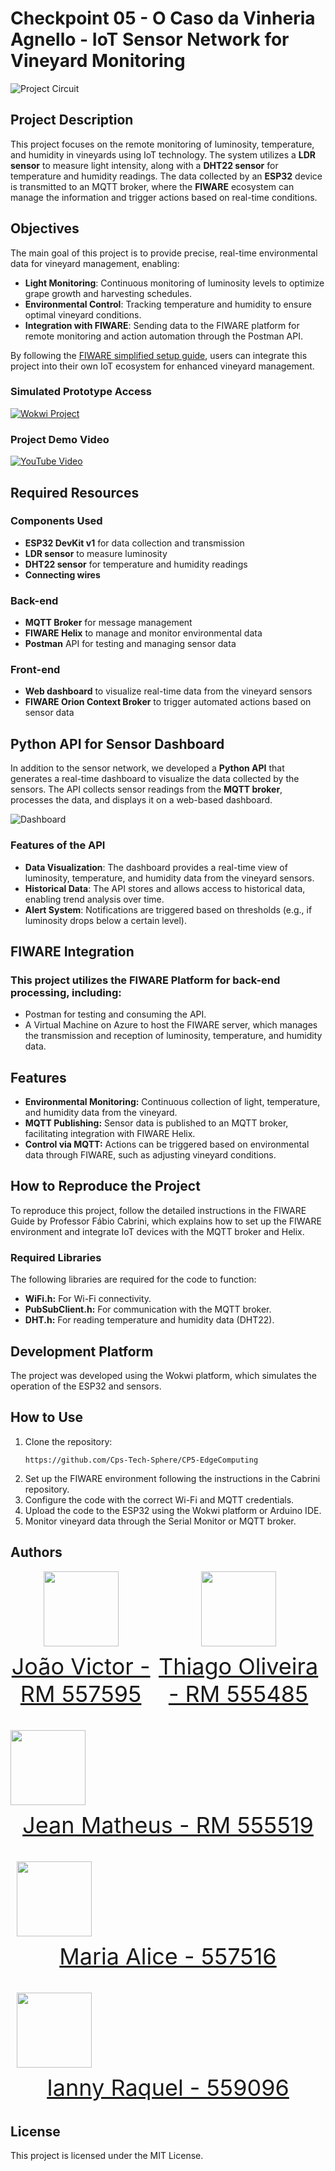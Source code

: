# Checkpoint 05 - O Caso da Vinheria Agnello - IoT Sensor Network for Vineyard Monitoring

![Project Circuit](img/circuito.png)

## Project Description

This project focuses on the remote monitoring of luminosity, temperature, and humidity in vineyards using IoT technology. The system utilizes a **LDR sensor** to measure light intensity, along with a **DHT22 sensor** for temperature and humidity readings. The data collected by an **ESP32** device is transmitted to an MQTT broker, where the **FIWARE** ecosystem can manage the information and trigger actions based on real-time conditions.

## Objectives

The main goal of this project is to provide precise, real-time environmental data for vineyard management, enabling:

- **Light Monitoring**: Continuous monitoring of luminosity levels to optimize grape growth and harvesting schedules.
- **Environmental Control**: Tracking temperature and humidity to ensure optimal vineyard conditions.
- **Integration with FIWARE**: Sending data to the FIWARE platform for remote monitoring and action automation through the Postman API.

By following the [FIWARE simplified setup guide](https://github.com/fabiocabrini/fiware), users can integrate this project into their own IoT ecosystem for enhanced vineyard management.

### Simulated Prototype Access

[![Wokwi Project](img/wokwi.png)](https://wokwi.com/projects/your-wokwi-project-link)

### Project Demo Video

[![YouTube Video](img/youtube.png)](https://youtube.com/your-video-link)

## Required Resources

### Components Used

- **ESP32 DevKit v1** for data collection and transmission
- **LDR sensor** to measure luminosity
- **DHT22 sensor** for temperature and humidity readings
- **Connecting wires**

### Back-end

- **MQTT Broker** for message management
- **FIWARE Helix** to manage and monitor environmental data
- **Postman** API for testing and managing sensor data

### Front-end

- **Web dashboard** to visualize real-time data from the vineyard sensors
- **FIWARE Orion Context Broker** to trigger automated actions based on sensor data

## Python API for Sensor Dashboard

In addition to the sensor network, we developed a **Python API** that generates a real-time dashboard to visualize the data collected by the sensors. The API collects sensor readings from the **MQTT broker**, processes the data, and displays it on a web-based dashboard.

![Dashboard](img/dashboard.png)

### Features of the API

- **Data Visualization**: The dashboard provides a real-time view of luminosity, temperature, and humidity data from the vineyard sensors.
- **Historical Data**: The API stores and allows access to historical data, enabling trend analysis over time.
- **Alert System**: Notifications are triggered based on thresholds (e.g., if luminosity drops below a certain level).

## FIWARE Integration

### This project utilizes the FIWARE Platform for back-end processing, including:

- Postman for testing and consuming the API.
- A Virtual Machine on Azure to host the FIWARE server, which manages the transmission and reception of luminosity, temperature, and humidity data.

## Features

- **Environmental Monitoring:** Continuous collection of light, temperature, and humidity data from the vineyard.
- **MQTT Publishing:** Sensor data is published to an MQTT broker, facilitating integration with FIWARE Helix.
- **Control via MQTT:** Actions can be triggered based on environmental data through FIWARE, such as adjusting vineyard conditions.

## How to Reproduce the Project

To reproduce this project, follow the detailed instructions in the FIWARE Guide by Professor Fábio Cabrini, which explains how to set up the FIWARE environment and integrate IoT devices with the MQTT broker and Helix.

### Required Libraries

The following libraries are required for the code to function:

- **WiFi.h:** For Wi-Fi connectivity.
- **PubSubClient.h:** For communication with the MQTT broker.
- **DHT.h:** For reading temperature and humidity data (DHT22).

## Development Platform

The project was developed using the Wokwi platform, which simulates the operation of the ESP32 and sensors.

## How to Use

1. Clone the repository:
   ```
   https://github.com/Cps-Tech-Sphere/CP5-EdgeComputing
   ```
2. Set up the FIWARE environment following the instructions in the Cabrini repository.
3. Configure the code with the correct Wi-Fi and MQTT credentials.
4. Upload the code to the ESP32 using the Wokwi platform or Arduino IDE.
5. Monitor vineyard data through the Serial Monitor or MQTT broker.

## Authors

<div style="display: flex; justify-content: space-between; align-items: center;">
<a href="https://github.com/jaoAprendiz" target="_blank" style="text-align: center; margin-right: 10px;">
<img loading="lazy" src="https://avatars.githubusercontent.com/jaoAprendiz" width=120>
<p style="font-size:min(2vh, 36px); margin-top: 10px;">João Victor - RM 557595</p>
</a>

<a href="https://github.com/K1rit03" target="_blank" style="text-align: center; margin-right: 10px;">
<img loading="lazy" src="https://avatars.githubusercontent.com/K1rit03" width=120>
<p style="font-size:min(2vh, 36px); margin-top: 10px;">Thiago Oliveira - RM 555485</p>
</a>
</div>

<a href="https://github.com/JeannMatheuss" target="_blank" style="text-align: center; margin-right: 10px;">
<img loading="lazy" src="https://avatars.githubusercontent.com/JeannMatheuss" width=120>
<p style="font-size:min(2vh, 36px); margin-top: 10px;">Jean Matheus - RM 555519</p>
</a>


<a href="https://github.com/Malice112" target="_blank" style="text-align: center; margin-right: 10px;">
<img loading="lazy" src="https://github.com/Alicee112" width=120>
<p style="font-size:min(2vh, 36px); margin-top: 10px;">Maria Alice - 557516</p>
</a>


<a href="https://github.com/iannyrfs" target="_blank" style="text-align: center; margin-right: 10px;">
<img loading="lazy" src="https://github.com/iannyrfs" width=120>
<p style="font-size:min(2vh, 36px); margin-top: 10px;">Ianny Raquel - 559096</p>
</a>
</div>

## License

This project is licensed under the MIT License.
